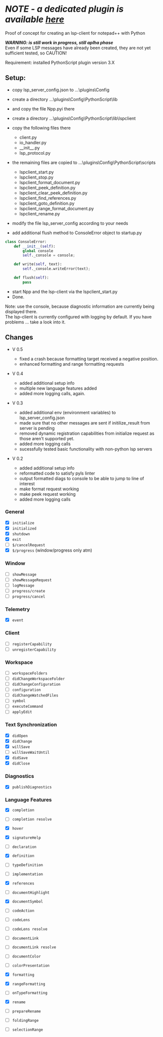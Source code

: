 
# ***NOTE - a dedicated plugin is available [here](https://github.com/Ekopalypse/NppLspClient)***




Proof of concept for creating an lsp-client for notepad++ with Python

***WARNING: is still work in progress, still aplha phase***  
Even if some LSP messages have already been created, they are not yet sufficient tested, so CAUTION!

Requirement: installed PythonScript plugin version 3.X

## Setup:  
-   copy lsp_server_config.json to ...\plugins\Config  
-   create a directory ...\plugins\Config\PythonScript\lib  
-   and copy the file Npp.pyi there  
-   create a directory ...\plugins\Config\PythonScript\lib\lspclient  
-   copy the following files there  
	- client.py  
	- io_handler.py  
	- \_\_init\_\_.py  
	- lsp_protocol.py  
-   the remaining files are copied to ...\plugins\Config\PythonScript\scripts  
	- lspclient_start.py  
	- lspclient_stop.py
	- lspclient_format_document.py
	- lspclient_peek_definition.py
	- lspclient_clear_peek_definition.py
	- lspclient_find_references.py
	- lspclient_goto_definition.py
	- lspclient_range_format_document.py
	- lspclient_rename.py

-   modify the file lsp_server_config according to your needs  
-   add additional flush method to ConsoleError object to startup.py
~~~py
class ConsoleError:
    def __init__(self):
        global console
        self._console = console;

    def write(self, text):
        self._console.writeError(text);

    def flush(self):
        pass
~~~
  
- start Npp and the lsp-client via the lspclient_start.py  
- Done.  
	
Note: use the console, because diagnostic information are currently being displayed there.  
The lsp-client is currently configured with logging by default. If you have problems ... take a look into it.

## Changes  
-  V 0.5
    - fixed a crash because formatting target received a negative position.
    - enhanced formatting and range formatting requests

-  V 0.4
    - added additional setup info
    - multiple new language features added
    - added more logging calls, again.
    
-  V 0.3
    - added additional env (environment variables) to lsp_server_config.json
    - made sure that no other messages are sent if initilize_result from server is pending  
    - removed dynamic registration capabilities from initialize request as those aren't supported yet.  
    - added more logging calls  
    - sucessfully tested basic functionality with non-python lsp servers  
    
-  V 0.2
    - added additional setup info
    - reformatted code to satisfy pyls linter
    - output formatted diags to console to be able to jump to line of interest
    - make format request working
    - make peek request working
    - added more logging calls  
  
### General
- [x] `initialize`
- [x] `initialized`
- [x] `shutdown`
- [x] `exit`
- [ ] `$/cancelRequest`
- [x] `$/progress` (window/progress only atm)
### Window
- [ ] `showMessage`
- [ ] `showMessageRequest`
- [ ] `logMessage`
- [ ] `progress/create`
- [ ] `progress/cancel`
### Telemetry
- [x] `event`
### Client
- [ ] `registerCapability`
- [ ] `unregisterCapability`
### Workspace
- [ ] `workspaceFolders`
- [ ] `didChangeWorkspaceFolder`
- [ ] `didChangeConfiguration`
- [ ] `configuration`
- [ ] `didChangeWatchedFiles`
- [ ] `symbol`
- [ ] `executeCommand`
- [ ] `applyEdit`
### Text Synchronization
- [x] `didOpen`
- [x] `didChange`
- [x] `willSave`
- [ ] `willSaveWaitUntil`
- [x] `didSave`
- [x] `didClose`
### Diagnostics
- [x] `publishDiagnostics`
### Language Features
- [x] `completion`
- [ ] `completion resolve`
- [x] `hover`
- [x] `signatureHelp`
- [ ] `declaration`
- [x] `definition`
- [ ] `typeDefinition`
- [ ] `implementation`
- [x] `references`
- [ ] `documentHighlight`
- [x] `documentSymbol`
- [ ] `codeAction`
- [ ] `codeLens`
- [ ] `codeLens resolve`
- [ ] `documentLink`
- [ ] `documentLink resolve`
- [ ] `documentColor`
- [ ] `colorPresentation`
- [x] `formatting`
- [x] `rangeFormatting`
- [ ] `onTypeFormatting`
- [x] `rename`
- [ ] `prepareRename`
- [ ] `foldingRange`
- [ ] `selectionRange`

